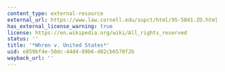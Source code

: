 ```yaml
---
content_type: external-resource
external_url: https://www.law.cornell.edu/supct/html/95-5841.ZO.html
has_external_license_warning: true
license: https://en.wikipedia.org/wiki/All_rights_reserved
status: ''
title: '*Whren v. United States*'
uid: e859bf4e-50dc-44d4-89b6-d02cb6570f2b
wayback_url: ''
---
```

